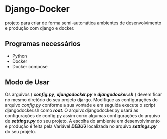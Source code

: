 
# Django-Docker
projeto para criar de forma semi-automática ambientes de desenvolvimento e produção com django e docker.

## Programas necessários

 - Python
 - Docker
 - Docker compose

## Modo de Usar
Os arguivos ( ***config.py***, ***djangodocker.py*** e ***djangodocker.sh*** ) devem ficar no mesmo diretório do seu projeto django. Modifique as configurações do arquivo *config.py* conforme a sua vontade e em seguida execute o script djangodocker.sh como ***root***. O arquivo djangodocker.py usará as configurações de config.py assim como algumas configurações do arquivo de ***settings.py*** do seu projeto. A escolha do ambiente em desenvolvimento e produção é feita pela Variável ***DEBUG*** localizada no arquivo ***settings.py*** do seu projeto.
